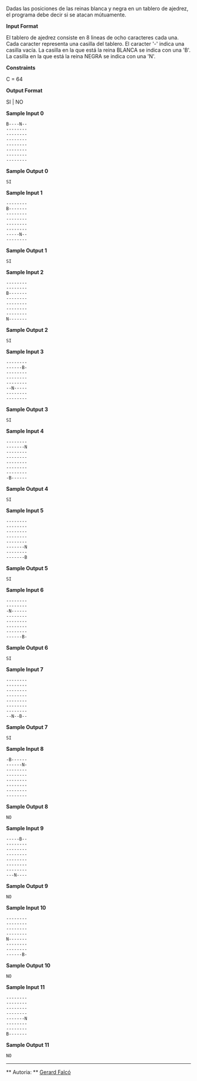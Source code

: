 Dadas las posiciones de las reinas blanca y negra en un tablero de
ajedrez, el programa debe decir si se atacan mútuamente.

**Input Format**

El tablero de ajedrez consiste en 8 lineas de ocho caracteres cada una.
Cada caracter representa una casilla del tablero. El caracter '-' indica
una casilla vacía. La casilla en la que está la reina BLANCA se indica
con una 'B'. La casilla en la que está la reina NEGRA se indica con una
'N'.

**Constraints**

C = 64

**Output Format**

SI | NO

**Sample Input 0**

    B----N--
    --------
    --------
    --------
    --------
    --------
    --------
    --------

**Sample Output 0**

``` 
SI
```

**Sample Input 1**

    --------
    B-------
    --------
    --------
    --------
    --------
    -----N--
    --------

**Sample Output 1**

``` 
SI
```

**Sample Input 2**

    --------
    --------
    B-------
    --------
    --------
    --------
    --------
    N-------

**Sample Output 2**

``` 
SI
```

**Sample Input 3**

    --------
    ------B-
    --------
    --------
    --------
    --N-----
    --------
    --------

**Sample Output 3**

``` 
SI
```

**Sample Input 4**

    --------
    -------N
    --------
    --------
    --------
    --------
    --------
    -B------

**Sample Output 4**

``` 
SI
```

**Sample Input 5**

    --------
    --------
    --------
    --------
    --------
    -------N
    --------
    -------B

**Sample Output 5**

``` 
SI
```

**Sample Input 6**

    --------
    --------
    -N------
    --------
    --------
    --------
    --------
    ------B-

**Sample Output 6**

``` 
SI
```

**Sample Input 7**

    --------
    --------
    --------
    --------
    --------
    --------
    --------
    --N--B--

**Sample Output 7**

``` 
SI
```

**Sample Input 8**

    -B------
    ------N-
    --------
    --------
    --------
    --------
    --------
    --------

**Sample Output 8**

``` 
NO
```

**Sample Input 9**

    -----B--
    --------
    --------
    --------
    --------
    --------
    --------
    ---N----

**Sample Output 9**

``` 
NO
```

**Sample Input 10**

    --------
    --------
    --------
    --------
    N-------
    --------
    --------
    ------B-

**Sample Output 10**

``` 
NO
```

**Sample Input 11**

    --------
    --------
    --------
    --------
    -------N
    --------
    --------
    B-------

**Sample Output 11**

``` 
NO
```

----------

** Autoria: **
[Gerard Falcó](https://github.com/gerardfp)
